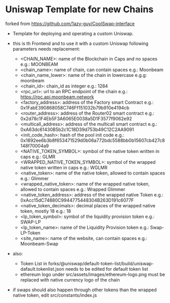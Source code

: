 
# Uniswap Template for new Chains
forked from https://github.com/1azy-guy/CoolSwap-interface

- Template for deploying and operating a custom Uniswap.
- this is th Frontend and to use it with a custom Uniswap following parameters needs replacement:
    - <CHAIN_NAME>: name of the Blockchain in Caps and no spaces e.g.: MOONBEAM
    - <chain_name>: name of chain, can contain spaces e.g.: Moonbeam
    - <chain_name_lower>: name of the chain in lowercase e.g.g: moonbeam
    - <chain_id>: chain_id as integer e.g.: 1284
    - <rpc_url>: url to an RPC endpoint of the chain e.g.: https://rpc.api.moonbeam.network
    - <factory_address>: address of the Factory smart Contract e.g.: 0x1FabE390868058C746Ff151032b79b910e4194cb
    - <router_address>: address of the Router02 smart contract e.g.: 0x2d78c1F4Eb5F3A6065E0038a5D1F3577f9062e92
    - <multicall_address>: address of the multicall smart contract e.g.: 0xA63dc61430B5b2c1C18D39d753b49C12C2AA9091
    - <init_code_hash>: hash of the pool init code e.g.: 0x1892ee6b3b8f653471529d0b06a772bdc5588bb0b15607cb427c8148f70004a9
    - <NATIVE_TOKEN_SYMBOL>: symbol of the native token written in caps e.g.: GLMR
    - <WRAPPED_NATIVE_TOKEN_SYMBOL>: symbol of the wrapped native token written in caps e.g.: WGLMR
    - <native_token>: name of the native token, allowed to contain spaces e.g.: Glimmer
    - <wrapped_native_token>: name of the wrapped native token, allowed to contain spaces e.g.: Wrapped Glimmer
    - <native_token_address>: address of the wrapped native Token e.g.: 0xAcc15dC74880C9944775448304B263D191c6077F
    - <native_token_decimals>: decimal places of the wrapped native token, mostly 18 e.g.: 18
    - <lp_token_symbol>: symbol of the liquidity provision token e.g.: SWAP-LP
    - <lp_token_name>: name of the Liquidity Provision token e.g.: Swap-LP-Token
    - <site_name>: name of the website, can contain spaces e.g.: Moonbeam-Swap


- also:
    - Token List in forks/@uniswap/default-token-list/build/uniswap-dafault.tokenlist.json needs to be edited for default token list
    - ethereum logo under src/assets/images/ethereum-logo.png must be replaced with native currency logo of the chain
- if swaps should also happen through other tokens than the wrapped native token, edit src/constants/index.js
